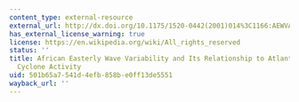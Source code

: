 ```yaml
---
content_type: external-resource
external_url: http://dx.doi.org/10.1175/1520-0442(2001)014%3C1166:AEWVAI%3E2.0.CO;2
has_external_license_warning: true
license: https://en.wikipedia.org/wiki/All_rights_reserved
status: ''
title: African Easterly Wave Variability and Its Relationship to Atlantic Tropical
  Cyclone Activity
uid: 501b65a7-541d-4efb-858b-e0ff13de5551
wayback_url: ''
---
```

